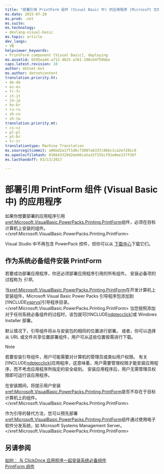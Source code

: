 ```yaml
---
title: "部署引用 PrintForm 组件 (Visual Basic 中) 的应用程序 |Microsoft 文档"
ms.date: 2015-07-20
ms.prod: .net
ms.suite: 
ms.technology:
- devlang-visual-basic
ms.topic: article
dev_langs:
- VB
helpviewer_keywords:
- PrintForm component [Visual Basic], deploying
ms.assetid: b595ea44-a712-4625-a761-190c64f59bbe
caps.latest.revision: 10
author: dotnet-bot
ms.author: dotnetcontent
translation.priority.ht:
- de-de
- es-es
- fr-fr
- it-it
- ja-jp
- ko-kr
- ru-ru
- zh-cn
- zh-tw
translation.priority.mt:
- cs-cz
- pl-pl
- pt-br
- tr-tr
translationtype: Machine Translation
ms.sourcegitcommit: a06bd2a17f1d6c7308fa6337c866c1ca2e7281c0
ms.openlocfilehash: 016643329d2ee66ca5a32f155cf91e0ee137f38f
ms.lasthandoff: 03/13/2017

---
```

# <a name="deploying-applications-that-reference-the-printform-component-visual-basic"></a>部署引用 PrintForm 组件 (Visual Basic 中) 的应用程序
如果你想要部署的应用程序引用<xref:Microsoft.VisualBasic.PowerPacks.Printing.PrintForm>组件，必须在目标计算机上安装的组件。</xref:Microsoft.VisualBasic.PowerPacks.Printing.PrintForm>  
  
 Visual Studio 中不再包含 PowerPack 控件，但你可以从 [下载中心](http://www.microsoft.com/en-us/download/details.aspx?id=25169)下载它们。  
  
## <a name="installing-the-printform-as-a-prerequisite"></a>作为系统必备组件安装 PrintForm  
 若要成功部署应用程序，你还必须部署应用程序引用的所有组件。 安装必备项的过程称为 *引导*。  
  
 当<xref:Microsoft.VisualBasic.PowerPacks.Printing.PrintForm>在开发计算机上安装组件，Microsoft Visual Basic Power Packs 引导程序包添加到[!INCLUDE[vsprvs](../../../csharp/includes/vsprvs_md.md)]引导程序目录。</xref:Microsoft.VisualBasic.PowerPacks.Printing.PrintForm> 当您按照添加对于任何系统必备组件的过程时，该包就可[!INCLUDE[ndptecclick](../../../visual-basic/developing-apps/printing/includes/ndptecclick_md.md)]或 Windows Installer 部署。  
  
 默认情况下，引导组件将从与安装包的相同的位置进行部署。 或者，你可以选择从 URL 或文件共享位置部署组件，用户可从这些位置按需进行下载。  
  
> [!NOTE]
>  若要安装引导组件，用户可能需要对计算机的管理员或类似用户权限。 有关[!INCLUDE[ndptecclick](../../../visual-basic/developing-apps/printing/includes/ndptecclick_md.md)]应用程序，这意味着，用户需要管理权限才能安装应用程序，而不考虑应用程序所指定的安全级别。 安装应用程序后，用户无需管理员权限即可运行该应用程序。  
  
 在安装期间，将提示用户安装<xref:Microsoft.VisualBasic.PowerPacks.Printing.PrintForm>是否不存在于目标计算机上的组件。</xref:Microsoft.VisualBasic.PowerPacks.Printing.PrintForm>  
  
 作为引导的替代方法，您可以预先部署<xref:Microsoft.VisualBasic.PowerPacks.Printing.PrintForm>组件通过使用电子软件分发系统，如 Microsoft Systems Management Server。</xref:Microsoft.VisualBasic.PowerPacks.Printing.PrintForm>  
  
## <a name="see-also"></a>另请参阅  
 [如何︰ 与 ClickOnce 应用程序一起安装系统必备组件](http://msdn.microsoft.com/library/e964fca5-fdfd-47cf-a1c9-7fb96b1c88b5)   
 [PrintForm 组件](../../../visual-basic/developing-apps/printing/printform-component.md)

